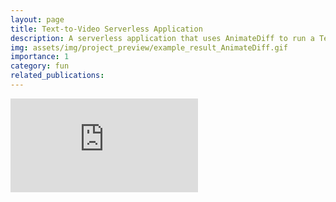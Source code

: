 ```yaml
---
layout: page
title: Text-to-Video Serverless Application
description: A serverless application that uses AnimateDiff to run a Text-to-Video task on RunPod.
img: assets/img/project_preview/example_result_AnimateDiff.gif
importance: 1
category: fun
related_publications:
---
```


<!-- embedding a url -->
<iframe src="https://github.com/sky24h/AnimateDiff_Serverless_Runpod" frameborder="0" allowfullscreen></iframe>